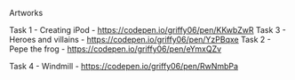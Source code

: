 Artworks

Task 1 - Creating iPod - https://codepen.io/griffy06/pen/KKwbZwR
Task 3 - Heroes and villains - https://codepen.io/griffy06/pen/YzPBqxe
Task 2 - Pepe the frog - https://codepen.io/griffy06/pen/eYmxQZv


Task 4 - Windmill - https://codepen.io/griffy06/pen/RwNmbPa
